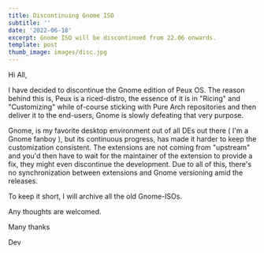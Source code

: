 ```yaml
---
title: Discontinuing Gnome ISO
subtitle: ''
date: '2022-06-18'
excerpt: Gnome ISO will be discontinued from 22.06 onwards.
template: post
thumb_image: images/disc.jpg
---
```

Hi All,

I have decided to discontinue the Gnome edition of Peux OS. The reason behind this is, Peux is a riced-distro, the essence of it is in "Ricing" and "Customizing" while of-course sticking with Pure Arch repositories and then deliver it to the end-users, Gnome is slowly defeating that very purpose.

Gnome, is my favorite desktop environment out of all DEs out there ( I'm a Gnome fanboy ), but its continuous progress, has made it harder to keep the customization consistent. The extensions are not coming from "upstream" and you'd then have to wait for the maintainer of the extension to provide a fix, they might even discontinue the development. Due to all of this, there's no synchronization between extensions and Gnome versioning amid the releases.

To keep it short, I will archive all the old Gnome-ISOs.

Any thoughts are welcomed.

Many thanks

Dev

